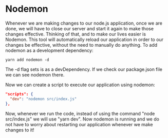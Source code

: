 # Nodemon

Whenever we are making changes to our node.js application, once we are done, we will have to close our server and start it again to make those changes effective. Thinking of that, and to make our lives easier is Nodemon. This tool will automatically reload our application in order to our changes be effective, without the need to manually do anything.
To add nodemon as a development dependency:
```
yarn add nodemon -d
```
The -d flag sets is as a devDependency. If we check our package.json file we can see nodemon there.

Now we can create a script to execute our application using nodemon:
```json
"scripts": {
  "dev": "nodemon src/index.js"
},
```
Now, whenever we run the code, instead of using the command "node src/index.js" we will use "yarn dev". Now nodemon is running and we do not have to worry about restarting our application whenever we make changes to it!
